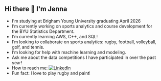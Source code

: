 ## Hi there 👋 I'm Jenna

- I'm studying at Brigham Young University graduating April 2026
- I’m currently working on sports analytics and course development for the BYU Statistics Department.  
- I’m currently learning AWS, C++, and SQL!  
- I’m looking to collaborate on sports analytics: rugby, football, volleyball, golf, and tennis.  
- I’m looking for help with machine learning and modeling.  
- Ask me about the data competitions I have participated in over the past year!  
- How to reach me: [![LinkedIn](https://img.shields.io/badge/-LinkedIn-blue?style=flat&logo=linkedin&logoColor=white)](https://www.linkedin.com/in/jenna-worthen-b9a8b2299/)  
- Fun fact: I love to play rugby and paint!  
